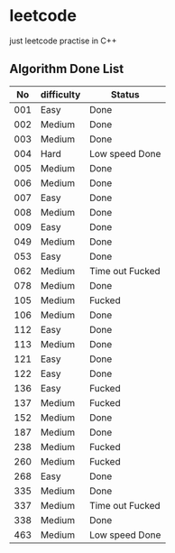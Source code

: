 # leetcode

just leetcode practise in C++

## Algorithm Done List

| No | difficulty | Status |
| --- | --- | --- |
| 001 | Easy | Done  |
| 002 | Medium | Done  |
| 003 | Medium | Done  |
| 004 | Hard | Low speed Done |
| 005 | Medium | Done  |
| 006 | Medium | Done  |
| 007 | Easy | Done  |
| 008 | Medium | Done  |
| 009 | Easy | Done  |
| 049 | Medium | Done  |
| 053 | Easy | Done  |
| 062 | Medium | Time out Fucked   |
| 078 | Medium | Done  |
| 105 | Medium | Fucked  |
| 106 | Medium | Done  |
| 112 | Easy | Done  |
| 113 | Medium | Done  |
| 121 | Easy | Done  |
| 122 | Easy | Done  |
| 136 | Easy | Fucked  |
| 137 | Medium | Fucked  |
| 152 | Medium | Done  |
| 187 | Medium | Done  |
| 238 | Medium | Fucked  |
| 260 | Medium | Fucked  |
| 268 | Easy | Done  |
| 335 | Medium | Done  |
| 337 | Medium | Time out Fucked  |
| 338 | Medium | Done  |
| 463 | Medium | Low speed Done |


